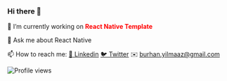 ### Hi there 👋
🔭 I’m currently working on <b style='color:red'>React Native Template</b>

💬 Ask me about React Native

📫 How to reach me: [:briefcase:	Linkedin](https://www.google.com) [:bird:	Twitter](https://www.google.com)
:envelope: burhan.yilmaaz@gmail.com
<!--
**burhanyilmaz/burhanyilmaz** is a ✨ _special_ ✨ repository because its `README.md` (this file) appears on your GitHub profile.

Here are some ideas to get you started:

- 🔭 I’m currently working on ...
- 🌱 I’m currently learning ...
- 👯 I’m looking to collaborate on ...
- 🤔 I’m looking for help with ...
- 💬 Ask me about ...
- 📫 How to reach me: ...
- 😄 Pronouns: ...
- ⚡ Fun fact: ...
-->


![Profile views](https://gpvc.arturio.dev/burhanyilmaz)
